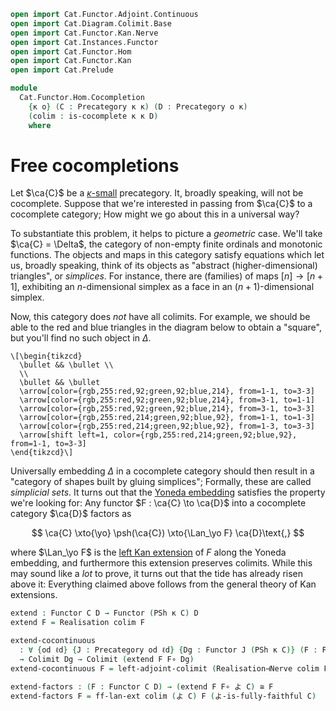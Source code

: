 ```agda
open import Cat.Functor.Adjoint.Continuous
open import Cat.Diagram.Colimit.Base
open import Cat.Functor.Kan.Nerve
open import Cat.Instances.Functor
open import Cat.Functor.Hom
open import Cat.Functor.Kan
open import Cat.Prelude

module
  Cat.Functor.Hom.Cocompletion
    {κ o} (C : Precategory κ κ) (D : Precategory o κ)
    (colim : is-cocomplete κ κ D)
    where
```

<!--
```agda
open import Cat.Morphism Cat[ C , D ] using (_≅_)
```
-->

# Free cocompletions

Let $\ca{C}$ be a [$\kappa$-small] precategory. It, broadly speaking,
will not be cocomplete. Suppose that we're interested in passing from
$\ca{C}$ to a cocomplete category; How might we go about this in a
universal way?

To substantiate this problem, it helps to picture a _geometric_ case.
We'll take $\ca{C} = \Delta$, the category of non-empty finite ordinals
and monotonic functions. The objects and maps in this category satisfy
equations which let us, broadly speaking, think of its objects as
"abstract (higher-dimensional) triangles", or _simplices_. For instance,
there are (families) of maps $[n]\to[n+1]$, exhibiting an
$n$-dimensional simplex as a face in an $(n+1)$-dimensional simplex.

[$\kappa$-small]: 1Lab.intro.html#universes-and-size-issues

Now, this category does _not_ have all colimits. For example, we should
be able to the red and blue triangles in the diagram below to obtain a
"square", but you'll find no such object in $\Delta$.

~~~{.quiver}
\[\begin{tikzcd}
  \bullet && \bullet \\
  \\
  \bullet && \bullet
  \arrow[color={rgb,255:red,92;green,92;blue,214}, from=1-1, to=3-3]
  \arrow[color={rgb,255:red,92;green,92;blue,214}, from=3-1, to=1-1]
  \arrow[color={rgb,255:red,92;green,92;blue,214}, from=3-1, to=3-3]
  \arrow[color={rgb,255:red,214;green,92;blue,92}, from=1-1, to=1-3]
  \arrow[color={rgb,255:red,214;green,92;blue,92}, from=1-3, to=3-3]
  \arrow[shift left=1, color={rgb,255:red,214;green,92;blue,92}, from=1-1, to=3-3]
\end{tikzcd}\]
~~~

Universally embedding $\Delta$ in a cocomplete category should then
result in a "category of shapes built by gluing simplices"; Formally,
these are called _simplicial sets_. It turns out that the [Yoneda
embedding] satisfies the property we're looking for: Any functor $F :
\ca{C} \to \ca{D}$ into a cocomplete category $\ca{D}$ factors as

$$
\ca{C} \xto{\yo} \psh(\ca{C}) \xto{\Lan_\yo F} \ca{D}\text{,}
$$

where $\Lan_\yo F$ is the [left Kan extension] of $F$ along the Yoneda
embedding, and furthermore this extension preserves colimits. While this
may sound like a _lot_ to prove, it turns out that the tide has already
risen above it: Everything claimed above follows from the general theory
of Kan extensions.

[Yoneda embedding]: Cat.Functor.Hom.html#the-yoneda-embedding
[left Kan extension]: Cat.Functor.Kan.html

```agda
extend : Functor C D → Functor (PSh κ C) D
extend F = Realisation colim F

extend-cocontinuous
  : ∀ {od ℓd} {J : Precategory od ℓd} {Dg : Functor J (PSh κ C)} (F : Functor C D)
  → Colimit Dg → Colimit (extend F F∘ Dg)
extend-cocontinuous F = left-adjoint-colimit (Realisation⊣Nerve colim F)

extend-factors : (F : Functor C D) → (extend F F∘ よ C) ≅ F
extend-factors F = ff-lan-ext colim (よ C) F (よ-is-fully-faithful C)
```
